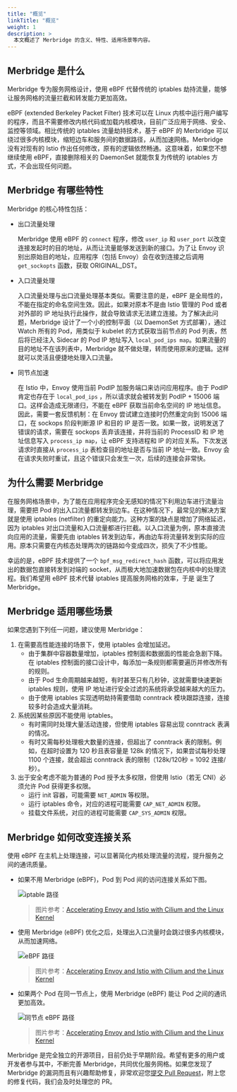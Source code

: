 ```yaml
---
title: "概览"
linkTitle: "概览"
weight: 1
description: >
  本文概述了 Merbridge 的含义、特性、适用场景等内容。
---
```


## Merbridge 是什么

Merbridge 专为服务网格设计，使用 eBPF 代替传统的 iptables 劫持流量，能够让服务网格的流量拦截和转发能力更加高效。

eBPF (extended Berkeley Packet Filter) 技术可以在 Linux 内核中运行用户编写的程序，而且不需要修改内核代码或加载内核模块，目前广泛应用于网络、安全、监控等领域。相比传统的 iptables 流量劫持技术，基于 eBPF 的 Merbridge 可以绕过很多内核模块，缩短边车和服务间的数据路径，从而加速网络。Merbridge 没有对现有的 Istio 作出任何修改，原有的逻辑依然畅通。这意味着，如果您不想继续使用 eBPF，直接删除相关的 DaemonSet 就能恢复为传统的 iptables 方式，不会出现任何问题。

## Merbridge 有哪些特性

Merbridge 的核心特性包括：

- 出口流量处理

  Merbridge 使用 eBPF 的 `connect` 程序，修改 `user_ip` 和 `user_port` 以改变连接发起时的目的地址，从而让流量能够发送到新的接口。为了让 Envoy 识别出原始目的地址，应用程序（包括 Envoy）会在收到连接之后调用 `get_sockopts` 函数，获取 ORIGINAL_DST。

- 入口流量处理

  入口流量处理与出口流量处理基本类似。需要注意的是，eBPF 是全局性的，不能在指定的命名空间生效。因此，如果对原本不是由 Istio 管理的 Pod 或者对外部的 IP 地址执行此操作，就会导致请求无法建立连接。为了解决此问题，Merbridge 设计了一个小的控制平面（以 DaemonSet 方式部署），通过 Watch 所有的 Pod，用类似于 kubelet 的方式获取当前节点的 Pod 列表，然后将已经注入 Sidecar 的 Pod IP 地址写入 `local_pod_ips map`。如果流量的目的地址不在该列表中，Merbridge 就不做处理，转而使用原来的逻辑。这样就可以灵活且便捷地处理入口流量。

- 同节点加速

  在 Istio 中，Envoy 使用当前 PodIP 加服务端口来访问应用程序。由于 PodIP 肯定也存在于 `local_pod_ips` ，所以请求就会被转发到 PodIP + 15006 端口。这样会造成无限递归，不能在 eBPF 获取当前命名空间的 IP 地址信息。因此，需要一套反馈机制：在 Envoy 尝试建立连接时仍然重定向到 15006 端口，在 sockops 阶段判断源 IP 和目的 IP 是否一致。如果一致，说明发送了错误的请求，需要在 sockops 丢弃该连接，并将当前的 ProcessID 和 IP 地址信息写入 `process_ip map`，让 eBPF 支持进程和 IP 的对应关系。下次发送请求时直接从 `process_ip` 表检查目的地址是否与当前 IP 地址一致。Envoy 会在请求失败时重试，且这个错误只会发生一次，后续的连接会非常快。

## 为什么需要 Merbridge

在服务网格场景中，为了能在应用程序完全无感知的情况下利用边车进行流量治理，需要把 Pod 的出入口流量都转发到边车。在这种情况下，最常见的解决方案就是使用 iptables (netfilter) 的重定向能力。这种方案的缺点是增加了网络延迟，因为 iptables 对出口流量和入口流量都进行拦截。以入口流量为例，原本直接流向应用的流量，需要先由 iptables 转发到边车，再由边车将流量转发到实际的应用。原本只需要在内核态处理两次的链路如今变成四次，损失了不少性能。

幸运的是，eBPF 技术提供了一个 `bpf_msg_redirect_hash` 函数，可以将应用发出的数据包直接转发到对端的 socket，从而极大地加速数据包在内核中的处理流程。我们希望用 eBPF 技术代替 iptables 提高服务网格的效率，于是 诞生了 Merbridge。

## Merbridge 适用哪些场景

如果您遇到下列任一问题，建议使用 Merbridge：

1. 在需要高性能连接的场景下，使用 iptables 会增加延迟。
    - 由于集群中容器数量增加，iptables 控制面和数据面的性能会急剧下降。在 iptables 控制面的接口设计中，每添加一条规则都需要遍历并修改所有的规则。
    - 由于 Pod 生命周期越来越短，有时甚至只有几秒钟，这就需要快速更新 iptables 规则，使用 IP 地址进行安全过滤的系统将承受越来越大的压力。
    - 由于使用 iptables 实现透明劫持需要借助 conntrack 模块跟踪连接，连接较多时会造成大量消耗。
2. 系统因某些原因不能使用 iptables。
   - 有时需同时处理大量活动连接，但使用 iptables 容易出现 conntrack 表满的情况。
   - 有时又需每秒处理极大数量的连接，但超出了 conntrack 表的限制。例如，在超时设置为 120 秒且表容量是 128k 的情况下，如果尝试每秒处理 1100 个连接，就会超出 conntrack 表的限制（128k/120秒 = 1092 连接/秒）。
3. 出于安全考虑不能为普通的 Pod 授予太多权限，但使用 Istio（若无 CNI）必须允许 Pod 获得更多权限。
   - 运行 init 容器，可能需要 `NET_ADMIN` 等权限。
   - 运行 iptables 命令，对应的进程可能需要 `CAP_NET_ADMIN` 权限。
   - 挂载文件系统，对应的进程可能需要 `CAP_SYS_ADMIN` 权限。

## Merbridge 如何改变连接关系

使用 eBPF 在主机上处理连接，可以显著简化内核处理流量的流程，提升服务之间的通讯质量。

- 如果不用 Merbridge (eBPF)，Pod 到 Pod 间的访问连接关系如下图。

  ![iptable 路径](./imgs/iptables_path.png)

  > 图片参考：[Accelerating Envoy and Istio with Cilium and the Linux Kernel](https://pt.slideshare.net/ThomasGraf5/accelerating-envoy-and-istio-with-cilium-and-the-linux-kernel/22)

- 使用 Merbridge (eBPF) 优化之后，处理出入口流量时会跳过很多内核模块，从而加速网络。

  ![eBPF 路径](./imgs/eBPF_path.png)

  > 图片参考：[Accelerating Envoy and Istio with Cilium and the Linux Kernel](https://pt.slideshare.net/ThomasGraf5/accelerating-envoy-and-istio-with-cilium-and-the-linux-kernel/22)

- 如果两个 Pod 在同一节点上，使用 Merbridge (eBPF) 能让 Pod 之间的通讯更加高效。

  ![同节点 eBPF 路径](./imgs/sameNode_eBPF_path.png)
  
  > 图片参考：[Accelerating Envoy and Istio with Cilium and the Linux Kernel](https://pt.slideshare.net/ThomasGraf5/accelerating-envoy-and-istio-with-cilium-and-the-linux-kernel/22)

Merbridge 是完全独立的开源项目，目前仍处于早期阶段。希望有更多的用户或开发者参与其中，不断完善 Merbridge，共同优化服务网格。如果您发现了 Merbridge 的漏洞而且有兴趣帮助修复，非常欢迎您[提交 Pull Request](https://github.com/merbridge/merbridge/pulls)，附上您的修复代码，我们会及时处理您的 PR。
